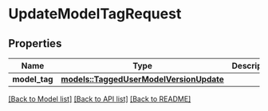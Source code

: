 # UpdateModelTagRequest

## Properties

Name | Type | Description | Notes
------------ | ------------- | ------------- | -------------
**model_tag** | [**models::TaggedUserModelVersionUpdate**](TaggedUserModelVersionUpdate.md) |  | 

[[Back to Model list]](../README.md#documentation-for-models) [[Back to API list]](../README.md#documentation-for-api-endpoints) [[Back to README]](../README.md)


